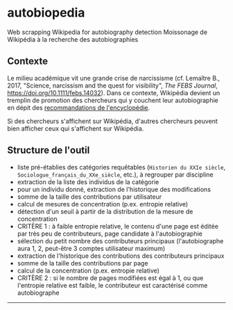 # autobiopedia

Web scrapping Wikipedia for autobiography detection
Moissonage de Wikipédia à la recherche des autobiographies

## Contexte

Le milieu académique vit une grande crise de narcissisme (cf. Lemaître B., 2017, "Science, narcissism and the quest for visibility", *The FEBS Journal*, https://doi.org/10.1111/febs.14032). Dans ce contexte, Wikipédia devient un tremplin de promotion des chercheurs qui y couchent leur autobiographie en dépit des [recommandations de l'encyclopédie](https://fr.wikipedia.org/wiki/Wikip%C3%A9dia:Autobiographie).

Si des chercheurs s'affichent sur Wikipédia, d'autres chercheurs peuvent bien afficher ceux qui s'affichent sur Wikipédia.

## Structure de l'outil

- liste pré-établies des catégories requêtables (`Historien du XXIe siècle`, `Sociologue_français_du_XXe_siècle`, etc.), à regrouper par discipline
- extraction de la liste des individus de la catégorie 
- pour un individu donné, extraction de l'historique des modifications
- somme de la taille des contributions par utilisateur
- calcul de mesures de concentration (p.ex. entropie relative)
- détection d'un seuil à partir de la distribution de la mesure de concentration
- CRITÈRE 1 : à faible entropie relative, le contenu d'une page est éditée par très peu de contributeurs, page candidate à l'autobiographie
- sélection du petit nombre des contributeurs principaux (l'autobiographe aura 1, 2, peut-être 3 comptes utilisateur maximum)
- extraction de l'historique des contributions des contributeurs principaux
- somme de la taille des contributions par page
- calcul de la concentration (p.ex. entropie relative)
- CRITÈRE 2 : si le nombre de pages modifiées est égal à 1, ou que l'entropie relative est faible, le contributeur est caractérisé comme autobiographe


----------
